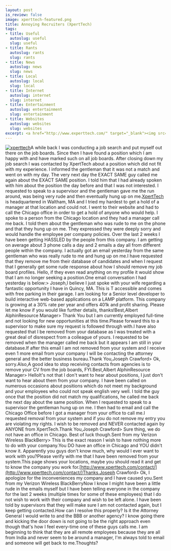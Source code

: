 ```yaml
--- 
layout: post
is_review: false
image: xperttech-featured.png
title: Annoying Recruiters (XpertTech)
tags: 
- title: Useful
  autoslug: useful
  slug: useful
- title: Rants
  autoslug: rants
  slug: rants
- title: News
  autoslug: news
  slug: news
- title: Local
  autoslug: local
  slug: local
- title: Internet
  autoslug: internet
  slug: internet
- title: Entertainment
  autoslug: entertainment
  slug: entertainment
- title: Websites
  autoslug: websites
  slug: websites
excerpt: <a href="http://www.experttech.com/" target="_blank"><img src="http://www.josephcrawford.com/wp-content/uploads/2012/04/xperttech1.jpg" alt="" title="xperttech" class="floatleft" /></a>A while back I was conducting a job search and put myself out there on the job boards.  Since then I have found a position which I am happy with and have marked such on all job boards.  After closing down my job search I was contacted by XpertTech about a position which did not fit with my experience.
---
```

[![](http://www.josephcrawford.com/wp-content/uploads/2012/04/xperttech1.jpg "xperttech")](http://www.experttech.com/)A while back I was conducting a job search and put myself out there on the job boards.  Since then I have found a position which I am happy with and have marked such on all job boards.  After closing down my job search I was contacted by XpertTech about a position which did not fit with my experience.  I informed the gentleman that it was not a match and went on with my day.  The very next day the EXACT SAME guy called me again about the EXACT SAME position.  I told him that I had already spoken with him about the position the day before and that I was not interested.  I requested to speak to a supervisor and the gentleman gave me the run around, was being very rude and then eventually hung up on me.[XpertTech](http://www.xperttech.com/) is headquartered in Waltham, MA and I tried my hardest to get a hold of a manager at that location and could not.  I went to their website and had to call the Chicago office in order to get a hold of anyone who would help.  I spoke to a person from the Chicago location and they had a manager call me back.  I told them about the gentleman who was rude to me on the phone and that they hung up on me.  They expressed they were deeply sorry and would handle the employee per company policies.  Over the last 2 weeks I have been getting HASSLED by the people from this company.  I am getting on average about 3 phone calls a day and 2 emails a day all from different people within the company.  I actually got an email yesterday from the same gentleman who was really rude to me and hung up on me.<!--more-->I have requested that they remove me from their database of candidates and when I request that I generally get some rude response about how I should remove my job board profiles.  Hello, if they even read anything on my profile it would show that I am no longer seeking a position.One email conversation I had yesterday is below:> Joseph,I believe I just spoke with your wife regarding a fantastic opportunity I have in Quincy, MA. This is T accessible and comes with free parking in their garage. I am looking for a Senior level developer to build interactive web-based applications on a LAMP platform. This company is growing at a 30% rate per year and offers 401k and profit sharing. Please let me know if you would like further details, thanks!Best,Albert AlphinResource Manager> Thank You but I am currently employed full-time and not looking for new opportunities at this time.Please forward this to a supervisor to make sure my request is followed through with.I have also requested that I be removed from your database as I was treated with a great deal of disrespect from a colleague of yours.  I requested to be removed when the manager called me back but it appears I am still in your database.If after this email I am not removed from your system and I receive even 1 more email from your company I will be contacting the attorney general and the better business bureau.Thank You,Joseph Crawford> Ok, sorry.Also,A good idea to stop receiving contacts from agencies is to remove your CV from the job boards, FYI.Best,Albert AlphinResource Manager> HelloIt's not that I don't want to hear about positions, I just don't want to hear about them from your company.  I have been called on numerous occasions about positions which do not meet my background and your employees who could not speak english very well.  I told the guy once that the position did not match my qualifications, he called me back the next day about the same position.  When I requested to speak to a supervisor the gentleman hung up on me.  I then had to email and call the Chicago Office before I got a manager from your office to call me.I requested removal from your system and if you do not remove my entry you are violating my rights.  I wish to be removed and NEVER contacted again by ANYONE from XpertTech.Thank You,Joseph Crawford> Sure thing, we do not have an office in Chicago. Best of luck though.Sent from my Verizon Wireless BlackBerry> This is the exact reason I wish to have nothing more to do with your company.You DO have an office in Chicago and YOU didn't know it.  Apparently you guys don't know much, why would I ever want to work with you?Please verify with me that I have been removed from your system.This page shows your locations, maybe you should read it and get to know the company you work for.[http://www.xperttech.com/contact/](http://www.xperttech.com/contact/)Thanks,Joseph Crawford> Ok, I apologize for the inconveniences my company and I have caused you.Sent from my Verizon Wireless BlackBerryNow I know I might have been a little rude in the emails myself but I have been telling everyone in the company for the last 2 weeks (multiple times for some of these employees) that I do not wish to work with their company and wish to be left alone.  I have been told by supervisors that they will make sure I am not contacted again, but I keep getting contacted.How can I resolve this properly?  Is it the Attorney General I would write to and the BBB or another agency?  I know going there and kicking the door down is not going to be the right approach even though that's how I feel every-time one of these guys calls me.  I am beginning to think that they are all remote employees because they are all from India and never seem to be around a manager, I'm always told to email and someone will get back to me.Thoughts?
